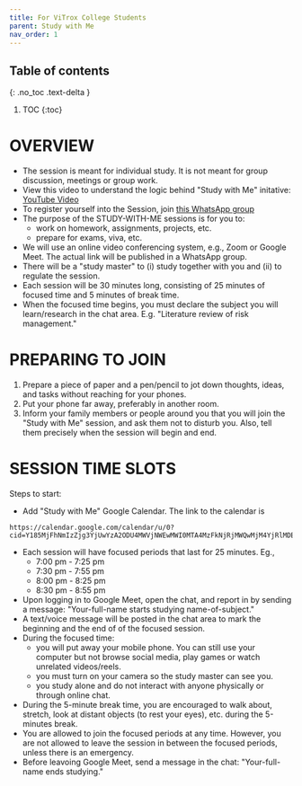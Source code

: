 ```yaml
---
title: For ViTrox College Students
parent: Study with Me
nav_order: 1
---
```


## Table of contents
{: .no_toc .text-delta }

1. TOC
{:toc}


# OVERVIEW
- The session is meant for individual study. It is not meant for group discussion, meetings or group work.
- View this video to understand the logic behind "Study with Me" initative: [YouTube Video](https://youtu.be/i436YoAZxbU)
- To register yourself into the Session, join [this WhatsApp group](https://chat.whatsapp.com/LJueyy6Df433PToS0zetuG)
- The purpose of the STUDY-WITH-ME sessions is for you to:
  - work on homework, assignments, projects, etc.
  - prepare for exams, viva, etc.
- We will use an online video conferencing system, e.g., Zoom or Google Meet. The actual link will be published in a WhatsApp group.
- There will be a "study master" to (i) study together with you and (ii) to regulate the session.
- Each session will be 30 minutes long, consisting of 25 minutes of focused time and 5 minutes of break time.
- When the focused time begins, you must declare the subject you will learn/research in the chat area. E.g. "Literature review of risk management."


# PREPARING TO JOIN
1. Prepare a piece of paper and a pen/pencil to jot down thoughts, ideas, and tasks without reaching for your phones.
2. Put your phone far away, preferably in another room.
3. Inform your family members or people around you that you will join the "Study with Me" session, and ask them not to disturb you. Also, tell them precisely when the session will begin and end.


# SESSION TIME SLOTS
Steps to start:
- Add "Study with Me" Google Calendar. The link to the calendar is
```
https://calendar.google.com/calendar/u/0?cid=Y185MjFhNmIzZjg3YjUwYzA2ODU4MWVjNWEwMWI0MTA4MzFkNjRjMWQwMjM4YjRlMDBkZGUzYWQ1ZmM4NDRmOWYwQGdyb3VwLmNhbGVuZGFyLmdvb2dsZS5jb20
```
- Each session will have focused periods that last for 25 minutes. Eg.,
  - 7:00 pm - 7:25 pm	
  - 7:30 pm - 7:55 pm
  - 8:00 pm - 8:25 pm
  - 8:30 pm - 8:55 pm
- Upon logging in to Google Meet, open the chat, and report in by sending a message: "Your-full-name starts studying name-of-subject."
- A text/voice message will be posted in the chat area to mark the beginning and the end of of the focused session.
- During the focused time:
  - you will put away your mobile phone. You can still use your computer but not browse social media, play games or watch unrelated videos/reels.
  - you must turn on your camera so the study master can see you.
  - you study alone and do not interact with anyone physically or through online chat.
- During the 5-minute break time, you are encouraged to walk about, stretch, look at distant objects (to rest your eyes), etc. during the 5-minutes break. 
- You are allowed to join the focused periods at any time. However, you are not allowed to leave the session in between the focused periods, unless there is an emergency.
- Before leavoing Google Meet, send a message in the chat: "Your-full-name ends studying."

